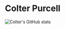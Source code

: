 # Colter Purcell
![Colter's GitHub stats](https://github-readme-stats.vercel.app/api?username=colterpurcell&theme=monokai&show_icons=true)
<!--START_SECTION:waka-->
<!--END_SECTION:waka-->